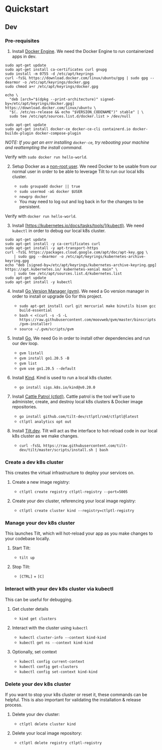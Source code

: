 
# Quickstart

## Dev

### Pre-requisites

1. Install [Docker Engine](https://docs.docker.com/engine/install/ubuntu/#install-using-the-repository). We need the Docker Engine to run containerized apps in dev.

```
sudo apt-get update
sudo apt-get install ca-certificates curl gnupg
sudo install -m 0755 -d /etc/apt/keyrings
curl -fsSL https://download.docker.com/linux/ubuntu/gpg | sudo gpg --dearmor -o /etc/apt/keyrings/docker.gpg
sudo chmod a+r /etc/apt/keyrings/docker.gpg

echo \
  "deb [arch="$(dpkg --print-architecture)" signed-by=/etc/apt/keyrings/docker.gpg] https://download.docker.com/linux/ubuntu \
  "$(. /etc/os-release && echo "$VERSION_CODENAME")" stable" | \
  sudo tee /etc/apt/sources.list.d/docker.list > /dev/null

sudo apt-get update
sudo apt-get install docker-ce docker-ce-cli containerd.io docker-buildx-plugin docker-compose-plugin
```

*NOTE: If you get an errr installing `docker-ce`, try rebooting your machine and reattempting the install command.*

Verify with `sudo docker run hello-world`.

2. Setup Docker as a [non-root user](https://docs.docker.com/engine/install/linux-postinstall/). We need Docker to be usable from our normal user in order to be able to leverage Tilt to run our local k8s cluster.

    - `sudo groupadd docker || true`
    - `sudo usermod -aG docker $USER`
    - `newgrp docker`
    - You may need to log out and log back in for the changes to be persistent.

Verify with `docker run hello-world`.

3. Install [https://kubernetes.io/docs/tasks/tools/](kubectl). We need `kubectl` in order to debug our local k8s cluster.

```
sudo apt-get update
sudo apt-get install -y ca-certificates curl
sudo apt-get install -y apt-transport-https
curl -fsSL https://packages.cloud.google.com/apt/doc/apt-key.gpg \
    | sudo gpg --dearmor -o /etc/apt/keyrings/kubernetes-archive-keyring.gpg
echo "deb [signed-by=/etc/apt/keyrings/kubernetes-archive-keyring.gpg] https://apt.kubernetes.io/ kubernetes-xenial main" \
    | sudo tee /etc/apt/sources.list.d/kubernetes.list
sudo apt-get update
sudo apt-get install -y kubectl
```

4. Install [Go Version Manager (gvm)](https://github.com/moovweb/gvm). We need a Go version manager in order to install or upgrade Go for this project.

    - `sudo apt-get install curl git mercurial make binutils bison gcc build-essential`
    - `bash < <(curl -s -S -L https://raw.githubusercontent.com/moovweb/gvm/master/binscripts/gvm-installer)`
    - `source ~/.gvm/scripts/gvm`

5. Install [Go](https://go.dev/), We need Go in order to install other dependencies and run our dev loop.
    - `gvm listall`
    - `gvm install go1.20.5 -B`
    - `gvm list`
    - `gvm use go1.20.5 --default`

6. Install [Kind](https://kind.sigs.k8s.io/docs/user/quick-start/). Kind is used to run a local k8s cluster.
    - `go install sigs.k8s.io/kind@v0.20.0`

7. Install [Cattle Patrol (ctlptl)](https://github.com/tilt-dev/ctlptl). Cattle patrol is the tool we'll use to administer, create, and destroy local k8s clusters & Docker image repositories.
    - `go install github.com/tilt-dev/ctlptl/cmd/ctlptl@latest`
    - `ctlptl analytics opt out`

8. Install [Tilt.dev](https://docs.tilt.dev/). Tilt will act as the interface to hot-reload code in our local k8s cluster as we make changes.
    - `curl -fsSL https://raw.githubusercontent.com/tilt-dev/tilt/master/scripts/install.sh | bash`

### Create a dev k8s cluster

This creates the virtual infrastructure to deploy your services on.

1. Create a new image registry:
    - `ctlptl create registry ctlptl-registry --port=5005`

2. Create your dev cluster, referencing your local image registry:
    - `ctlptl create cluster kind --registry=ctlptl-registry`

### Manage your dev k8s cluster

This launches Tilt, which will hot-reload your app as you make changes to your codebase locally.

1. Start Tilt:
    - `tilt up`

2. Stop Tilt:
    - `[CTRL]` + `[C]`

### Interact with your dev k8s cluster via kubectl

This can be useful for debugging.

1. Get cluster details
    - `kind get clusters`

2. Interact with the cluster using `kubectl`
    - `kubectl cluster-info --context kind-kind`
    - `kubectl get ns --context kind-kind`

3. Optionally, set context
    - `kubectl config current-context`
    - `kubectl config get-clusters`
    - `kubectl config set-context kind-kind`

### Delete your dev k8s cluster

If you want to stop your k8s cluster or reset it, these commands can be helpful. This is also important for validating the installation & release process.

1. Delete your dev cluster:
    - `ctlptl delete cluster kind`

2. Delete your local image repository:
    - `ctlptl delete registry ctlptl-registry`

